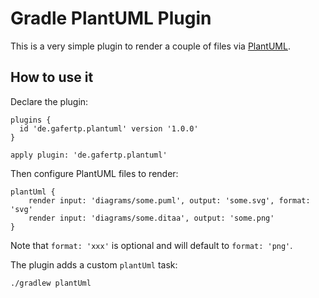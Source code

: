 # Gradle PlantUML Plugin

This is a very simple plugin to render a couple of files via [PlantUML](http://plantuml.com/).

## How to use it

Declare the plugin:

```
plugins {
  id 'de.gafertp.plantuml' version '1.0.0'
}

apply plugin: 'de.gafertp.plantuml'
```

Then configure PlantUML files to render:

```
plantUml {
    render input: 'diagrams/some.puml', output: 'some.svg', format: 'svg'
    render input: 'diagrams/some.ditaa', output: 'some.png'
}
```

Note that `format: 'xxx'` is optional and will default to `format: 'png'`.

The plugin adds a custom `plantUml` task:

```
./gradlew plantUml
```